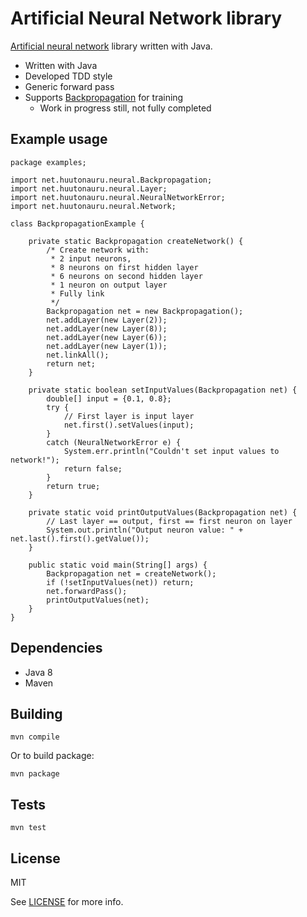 # Artificial Neural Network library

[Artificial neural network](https://en.wikipedia.org/wiki/Artificial_neural_network) library written with Java.

- Written with Java
- Developed TDD style
- Generic forward pass
- Supports [Backpropagation](https://en.wikipedia.org/wiki/Backpropagation) for training
  * Work in progress still, not fully completed


## Example usage

```
package examples;

import net.huutonauru.neural.Backpropagation;
import net.huutonauru.neural.Layer;
import net.huutonauru.neural.NeuralNetworkError;
import net.huutonauru.neural.Network;

class BackpropagationExample {

    private static Backpropagation createNetwork() {
        /* Create network with:
         * 2 input neurons,
         * 8 neurons on first hidden layer
         * 6 neurons on second hidden layer
         * 1 neuron on output layer
         * Fully link
         */
        Backpropagation net = new Backpropagation();
        net.addLayer(new Layer(2));
        net.addLayer(new Layer(8));
        net.addLayer(new Layer(6));
        net.addLayer(new Layer(1));
        net.linkAll();
        return net;
    }

    private static boolean setInputValues(Backpropagation net) {
        double[] input = {0.1, 0.8};
        try {
            // First layer is input layer
            net.first().setValues(input);
        }
        catch (NeuralNetworkError e) {
            System.err.println("Couldn't set input values to network!");
            return false;
        }
        return true;
    }

    private static void printOutputValues(Backpropagation net) {
        // Last layer == output, first == first neuron on layer
        System.out.println("Output neuron value: " + net.last().first().getValue());
    }

    public static void main(String[] args) {
        Backpropagation net = createNetwork();
        if (!setInputValues(net)) return;
        net.forwardPass();
        printOutputValues(net);
    }
}
```

## Dependencies

 - Java 8
 - Maven

## Building

    mvn compile

Or to build package:

    mvn package

## Tests

    mvn test

## License

MIT

See [LICENSE](LICENSE) for more info.
